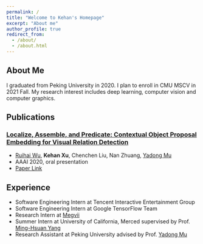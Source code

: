 ```yaml
---
permalink: /
title: "Welcome to Kehan's Homepage"
excerpt: "About me"
author_profile: true
redirect_from: 
  - /about/
  - /about.html
---
```


About Me
------
I graduated from Peking University in 2020. I plan to enroll in CMU MSCV in 2021 Fall. My research interest includes deep learning, computer vision and computer graphics.

Publications
------
### [Localize, Assemble, and Predicate: Contextual Object Proposal Embedding for Visual Relation Detection](https://ojs.aaai.org//index.php/AAAI/article/view/6913)

- [Ruihai Wu](https://warshallrho.github.io/), **Kehan Xu**, Chenchen Liu, Nan Zhuang, [Yadong Mu](http://www.muyadong.com)
- AAAI 2020, oral presentation
- [Paper Link](https://ojs.aaai.org//index.php/AAAI/article/view/6913)

Experience
------
- Software Engineering Intern at Tencent Interactive Entertainment Group
- Software Engineering Intern at Google TensorFlow Team
- Research Intern at [Megvii](https://www.megvii.com/en)
- Summer Intern at University of California, Merced supervised by Prof. [Ming-Hsuan Yang](https://faculty.ucmerced.edu/mhyang/)
- Research Assistant at Peking University advised by Prof. [Yadong Mu](http://www.muyadong.com)